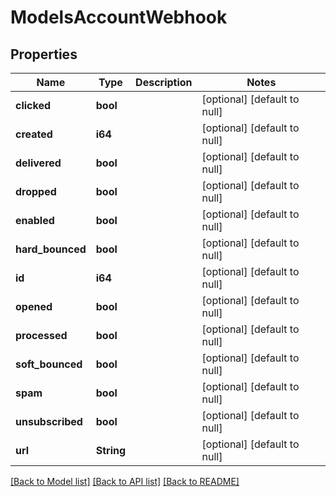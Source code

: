 # ModelsAccountWebhook

## Properties
Name | Type | Description | Notes
------------ | ------------- | ------------- | -------------
**clicked** | **bool** |  | [optional] [default to null]
**created** | **i64** |  | [optional] [default to null]
**delivered** | **bool** |  | [optional] [default to null]
**dropped** | **bool** |  | [optional] [default to null]
**enabled** | **bool** |  | [optional] [default to null]
**hard_bounced** | **bool** |  | [optional] [default to null]
**id** | **i64** |  | [optional] [default to null]
**opened** | **bool** |  | [optional] [default to null]
**processed** | **bool** |  | [optional] [default to null]
**soft_bounced** | **bool** |  | [optional] [default to null]
**spam** | **bool** |  | [optional] [default to null]
**unsubscribed** | **bool** |  | [optional] [default to null]
**url** | **String** |  | [optional] [default to null]

[[Back to Model list]](../README.md#documentation-for-models) [[Back to API list]](../README.md#documentation-for-api-endpoints) [[Back to README]](../README.md)



